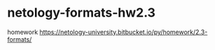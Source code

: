 # netology-formats-hw2.3
homework
https://netology-university.bitbucket.io/py/homework/2.3-formats/

